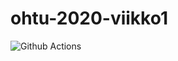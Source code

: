 # ohtu-2020-viikko1

![Github Actions](https://github.com/lacolegiala/ohtu-2020-viikko1/workflows/Java%20CI%20with%20Gradle/badge.svg)
